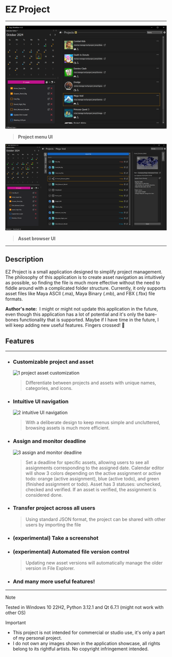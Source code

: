 # EZ Project
---

![Project_Menu_UI](https://github.com/Atxada/EZ_Project/blob/main/docs/Project_Menu_UI.PNG?raw=true)
> **Project menu UI**

![Asset_Browser_UI](https://github.com/Atxada/EZ_Project/blob/main/docs/Asset_Browser_UI.PNG?raw=true)
> **Asset browser UI**

---

## Description

EZ Project is a small application designed to simplify project management. The philosophy of this application is to create asset navigation as intuitively as possible, so finding the file is much more effective without the need to fiddle around with a complicated folder structure. Currently, it only supports asset files like Maya ASCII (.ma), Maya Binary (.mb), and FBX (.fbx) file formats.

**Author's note:** 
I might or might not update this application in the future, even though this application has a lot of potential and it's only the bare-bones functionality that is supported. Maybe if I have time in the future, I will keep adding new useful features. Fingers crossed! 🤞

## Features
---
- ### Customizable project and asset
  ![1 project asset customization](https://github.com/user-attachments/assets/627d7f5f-bd96-4f46-a70a-cc8831570537)

    > Differentiate between projects and assets with unique names, categories, and icons.

- ### Intuitive UI navigation
  ![2 intuitive UI navigation](https://github.com/user-attachments/assets/56534240-5089-4754-a10a-8041fbb8ad43)

    > With a deliberate design to keep menus simple and uncluttered, browsing assets is much more efficient.

- ### Assign and monitor deadline
  ![3 assign and monitor deadline](https://github.com/user-attachments/assets/132a9c27-ccb6-408f-8308-37deb11256f5)

    > Set a deadline for specific assets, allowing users to see all assignments corresponding to the assigned date.
    > Calendar editor will show 3 colors depending on the active assignment or active todo: orange (active assignment), blue (active todo), and green (finished assignment or todo). 
    > Asset has 3 statuses: unchecked, checked and verified. If an asset is verified, the assignment is considered done.

- ### Transfer project across all users

    > Using standard JSON format, the project can be shared with other users by importing the file

- ### (experimental) Take a screenshot

- ### (experimental) Automated file version control

    > Updating new asset versions will automatically manage the older version in File Explorer.

- ### And many more useful features!

---

> [!NOTE]  
> Tested in Windows 10 22H2, Python 3.12.1 and Qt 6.7.1 (might not work with other OS)

> [!IMPORTANT]  
> - This project is not intended for commercial or studio use, it's only a part of my personal project.
> - I do not own any images shown in the application showcase, all rights belong to its rightful artists. No copyright infringement intended.
